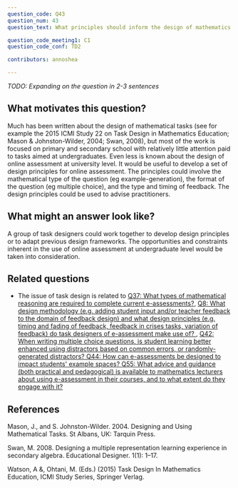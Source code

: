 ```yaml
---
question_code: Q43 
question_num: 43 
question_text: What principles should inform the design of mathematics e-assessment tasks? 

question_code_meeting1: C1 
question_code_conf: TD2 

contributors: annoshea

---
```

*TODO: Expanding on the question in 2-3 sentences*

## What motivates this question?

Much has been written about the design of mathematical tasks (see for example the 2015 ICMI Study 22 on Task Design in Mathematics Education; Mason & Johnston-Wilder, 2004; Swan, 2008), but most of the work is focused on primary and secondary school with relatively little attention paid to tasks aimed at undergraduates. Even less is known about the design of online assessment at university level. It would be useful to develop a set of design principles for online assessment. The principles could involve the mathematical type of the question (eg example-generation), the format of the question (eg multiple choice), and the type  and timing of feedback. The design principles could be used to advise practitioners.


## What might an answer look like?

A group of task designers could work together to develop design principles or to adapt previous design frameworks. The opportunities and constraints inherent in the use of online assessment at undergraduate level would be taken into consideration.

## Related questions

* The issue of task design is related to [Q37: What types of mathematical reasoning are required to complete current e-assessments?](Q37), [Q8: What design methodology (e.g. adding student input and/or teacher feedback to the domain of feedback design) and what design principles (e.g. timing and fading of feedback, feedback in crises tasks, variation of feedback) do task designers of e-assessment make use of?
](Q8), [Q42: When writing multiple choice questions, is student learning better enhanced using distractors based on common errors, or randomly-generated distractors? ](Q42)
[Q44: How can e-assessments be designed to impact students' example spaces? ](Q44) [Q55: What advice and guidance (both practical and pedagogical) is available to mathematics lecturers about using e-assessment in their courses, and to what extent do they engage with it? ](Q55) 


## References

Mason, J., and S. Johnston-Wilder. 2004. Designing and Using Mathematical Tasks. St Albans, UK: Tarquin Press. 

Swan, M. 2008. Designing a multiple representation learning experience in secondary algebra. Educational Designer. 1(1): 1–17. 

Watson, A &, Ohtani, M. (Eds.) (2015) Task Design In Mathematics Education, ICMI Study Series, Springer Verlag.
